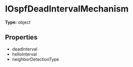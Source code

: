 # IOspfDeadIntervalMechanism


**Type:** object

## Properties
* deadInterval
* helloInterval
* neighborDetectionType
